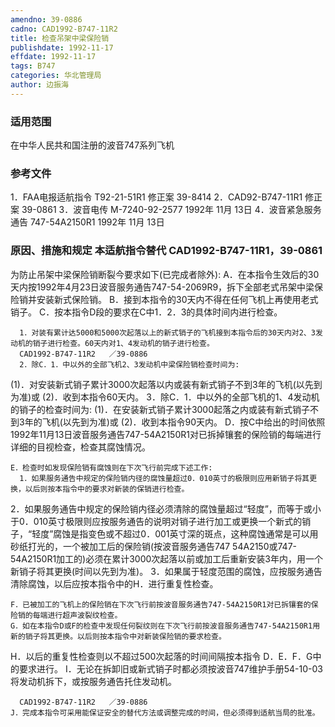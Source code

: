 ```yaml
---
amendno: 39-0886
cadno: CAD1992-B747-11R2
title: 检查吊架中梁保险销
publishdate: 1992-11-17
effdate: 1992-11-17
tags: B747
categories: 华北管理局
author: 边振海
---
```


### 适用范围 
在中华人民共和国注册的波音747系列飞机

### 参考文件
1．FAA电报适航指令 T92-21-51R1 修正案 39-8414 
2．CAD92-B747-11R1 修正案 39-0861 
3．波音电传 M-7240-92-2577 1992年 11月 13日
 4．波音紧急服务通告 747-54A2150R1  1992年 11月 13日


### 原因、措施和规定 本适航指令替代 CAD1992-B747-11R1，39-0861 
为防止吊架中梁保险销断裂今要求如下(已完成者除外): 
A．在本指令生效后的30天内按1992年4月23日波音服务通告747-54-2069R9，拆下全部老式吊架中梁保险销并安装新式保险销。 
B．接到本指令的30天内不得在任何飞机上再使用老式销子。 
C．按本指令D段的要求在C中1．2．3的具体时间内进行检查。 

      1．对装有累计达5000和5000次起落以上的新式销子的飞机接到本指令后的30天内对2、3发动机的销子进行检查。60天内对1、4发动机的销子进行检查。 
      CAD1992-B747-11R2   ／39-0886 
      2．除C．1．中以外的全部飞机2、3发动机中梁保险销检查时间为: 
(1)．对安装新式销子累计3000次起落以内或装有新式销子不到3年的飞机(以先到为准)或 
(2)．收到本指令60天内。 
      3．除C．1．中以外的全部飞机的1、4发动机的销子的检查时间为: 
       (1)．在安装新式销子累计3000起落之内或装有新式销子不到3年的飞机(以先到为准)或 
(2)．收到本指令90天内。 
D．按C中给出的时间依照1992年11月13日波音服务通告747-54A2150R1对已拆掉镶套的保险销的每端进行详细的目视检查，检查其腐蚀情况。 

    E．检查时如发现保险销有腐蚀则在下次飞行前完成下述工作: 
      1．如果服务通告中规定的保险销内径的腐蚀量超过0．010英寸的极限则应用新销子将其更换，以后则按本指令中的要求对新装的保销进行检查。 
2．如果服务通告中规定的保险销内径必须清除的腐蚀量超过“轻度”，而等于或小于0．010英寸极限则应按服务通告的说明对销子进行加工或更换一个新式的销子，“轻度”腐蚀是指变色或不超过0．001英寸深的斑点，这种腐蚀通常是可以用砂纸打光的，一个被加工后的保险销(按波音服务通告747 54A2150或747-54A2150R1加工的)必须在累计3000次起落以前或加工后重新安装3年内，用一个新销子将其更换(时间以先到为准)。 
      3．如果属于轻度范围的腐蚀，应按服务通告清除腐蚀，以后应按本指令中的H．进行重复性检查。 

    F．已被加工的飞机上的保险销在下次飞行前按波音服务通告747-54A2150R1对已拆镶套的保险销的每端进行超声波裂纹检查。 
    G．如在本指令D或F的检查中发现任何裂纹则在下次飞行前按波音服务通告747-54A2150R1用新的销子将其更换。以后则按本指令中对新装保险销的要求检查。 
H．以后的重复性检查则以不超过500次起落的时间间隔按本指令
D．E．F．G中的要求进行。 
I．无论在拆卸旧或新式销子时都必须按波音747维护手册54-10-03将发动机拆下，或按服务通告托住发动机。 

      CAD1992-B747-11R2   ／39-0886 
    J．完成本指令可采用能保证安全的替代方法或调整完成的时间，但必须得到适航当局的批准。
